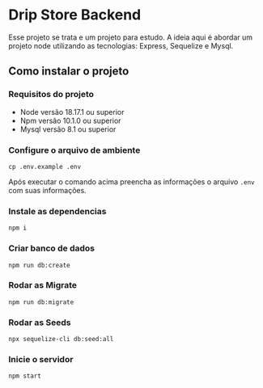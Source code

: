 # Drip Store Backend

Esse projeto se trata e um projeto para estudo.
A ideia aqui é abordar um projeto node utilizando as tecnologias: Express, Sequelize e Mysql.

## Como instalar o projeto
### Requisitos do projeto
- Node versão 18.17.1 ou superior
- Npm versão 10.1.0 ou superior
- Mysql versão 8.1 ou superior

### Configure o arquivo de ambiente
```
cp .env.example .env
```
Após executar o comando acima preencha as informações o arquivo `.env` com suas informações.

### Instale as dependencias
```
npm i
```

### Criar banco de dados
```
npm run db:create
```

### Rodar as Migrate
```
npm run db:migrate
```
### Rodar as Seeds
```
npx sequelize-cli db:seed:all
```
### Inicie o servidor
```
npm start
```
